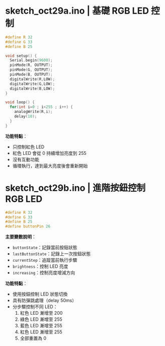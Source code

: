 

# sketch_oct29a.ino | 基礎 RGB LED 控制



```cpp
#define R 32
#define G 33
#define B 25

void setup() {
  Serial.begin(9600);
  pinMode(R, OUTPUT);
  pinMode(G, OUTPUT);
  pinMode(B, OUTPUT);
  digitalWrite(R,LOW);
  digitalWrite(G,LOW);
  digitalWrite(B,LOW);
}

void loop() {
  for(int i=0 ; i<255 ; i++) {
    analogWrite(R,i);
    delay(10);
  }
}
```

**功能特點**：
- 只控制紅色 LED
- 紅色 LED 會從 0 持續增加亮度到 255
- 沒有互動功能
- 循環執行，達到最大亮度後會重新開始

# sketch_oct29b.ino | 進階按鈕控制 RGB LED


```cpp
#define R 32
#define G 33
#define B 25
#define buttonPin 26
```

**主要變數說明**：
- `buttonState`：記錄當前按鈕狀態
- `lastButtonState`：記錄上一次按鈕狀態
- `currentStep`：追蹤當前執行步驟
- `brightness`：控制 LED 亮度
- `increasing`：控制亮度增減方向

**功能特點**：
- 使用按鈕控制 LED 狀態切換
- 具有防彈跳處理（delay 50ms）
- 分步驟控制不同 LED：
  1. 紅色 LED 漸增至 200
  2. 綠色 LED 漸增至 255
  3. 藍色 LED 漸增至 255
  4. 紅色 LED 漸增至 255
  5. 全部重置為 0


